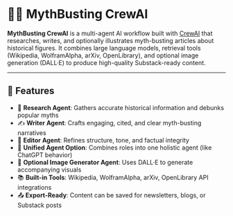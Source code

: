 # 🕵️‍♀️ MythBusting CrewAI

**MythBusting CrewAI** is a multi-agent AI workflow built with [CrewAI](https://github.com/joaomdmoura/crewAI) that researches, writes, and optionally illustrates myth-busting articles about historical figures. It combines large language models, retrieval tools (Wikipedia, WolframAlpha, arXiv, OpenLibrary), and optional image generation (DALL·E) to produce high-quality Substack-ready content.

---

## 🚀 Features

- 🔎 **Research Agent**: Gathers accurate historical information and debunks popular myths  
- ✍️ **Writer Agent**: Crafts engaging, cited, and clear myth-busting narratives  
- 📝 **Editor Agent**: Refines structure, tone, and factual integrity  
- 🧠 **Unified Agent Option**: Combines roles into one holistic agent (like ChatGPT behavior)  
- 🎨 **Optional Image Generator Agent**: Uses DALL·E to generate accompanying visuals  
- 📚 **Built-in Tools**: Wikipedia, WolframAlpha, arXiv, OpenLibrary API integrations  
- 📤 **Export-Ready**: Content can be saved for newsletters, blogs, or Substack posts
